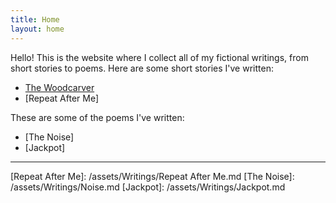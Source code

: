 ```yaml
---
title: Home
layout: home
---
```


Hello! This is the website where I collect all of my fictional writings, from short stories to poems.
Here are some short stories I've written:
- [The Woodcarver] 
- [Repeat After Me]


These are some of the poems I've written:
- [The Noise] 
- [Jackpot]

----

[^1]: [It can take up to 10 minutes for changes to your site to publish after you push the changes to GitHub](https://docs.github.com/en/pages/setting-up-a-github-pages-site-with-jekyll/creating-a-github-pages-site-with-jekyll#creating-your-site).

[The Woodcarver]: /assets/Writings/WoodCarver.md
[Repeat After Me]: /assets/Writings/Repeat After Me.md
[The Noise]: /assets/Writings/Noise.md
[Jackpot]: /assets/Writings/Jackpot.md
